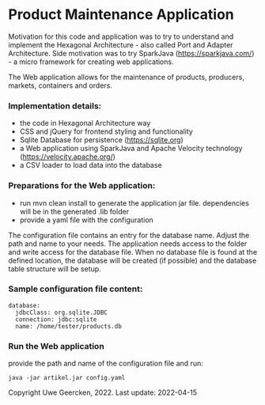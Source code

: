 # Product Maintenance Application

Motivation for this code and application was to try to understand and implement the Hexagonal Architecture - also called Port and Adapter Architecture.
Side motivation was to try SparkJava (https://sparkjava.com/) - a micro framework for creating web applications.

The Web application allows for the maintenance of products, producers, markets, containers and orders.

### Implementation details:
- the code in Hexagonal Architecture way
- CSS and jQuery for frontend styling and functionality
- Sqlite Database for persistence (https://sqlite.org)
- a Web application using SparkJava and Apache Velocity technology (https://velocity.apache.org/)
- a CSV loader to load data into the database

### Preparations for the Web application:
- run mvn clean install to generate the application jar file. dependencies will be in the generated .lib folder
- provide a yaml file with the configuration

The configuration file contains an entry for the database name. Adjust the path and name to your needs. The application needs access to the folder and write access for the database file. When no database file is found
at the defined location, the database will be created (if possible) and the database table structure will be setup.

### Sample configuration file content:

    database:
      jdbcClass: org.sqlite.JDBC
      connection: jdbc:sqlite
      name: /home/tester/products.db


### Run the Web application
provide the path and name of the configuration file and run:

    java -jar artikel.jar config.yaml


Copyright Uwe Geercken, 2022. Last update: 2022-04-15
